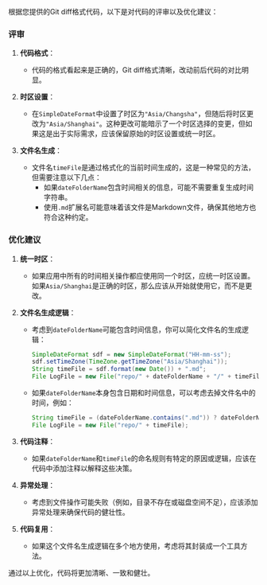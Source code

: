 根据您提供的Git diff格式代码，以下是对代码的评审以及优化建议：

### 评审

1. **代码格式**：
   - 代码的格式看起来是正确的，Git diff格式清晰，改动前后代码的对比明显。

2. **时区设置**：
   - 在`SimpleDateFormat`中设置了时区为`"Asia/Changsha"`，但随后将时区更改为`"Asia/Shanghai"`。这种更改可能暗示了一个时区选择的变更，但如果这是出于实际需求，应该保留原始的时区设置或统一时区。

3. **文件名生成**：
   - 文件名`timeFile`是通过格式化的当前时间生成的，这是一种常见的方法，但需要注意以下几点：
     - 如果`dateFolderName`包含时间相关的信息，可能不需要重复生成时间字符串。
     - 使用`.md`扩展名可能意味着该文件是Markdown文件，确保其他地方也符合这种约定。

### 优化建议

1. **统一时区**：
   - 如果应用中所有的时间相关操作都应使用同一个时区，应统一时区设置。如果`Asia/Shanghai`是正确的时区，那么应该从开始就使用它，而不是更改。

2. **文件名生成逻辑**：
   - 考虑到`dateFolderName`可能包含时间信息，你可以简化文件名的生成逻辑：
     ```java
     SimpleDateFormat sdf = new SimpleDateFormat("HH-mm-ss");
     sdf.setTimeZone(TimeZone.getTimeZone("Asia/Shanghai"));
     String timeFile = sdf.format(new Date()) + ".md";
     File LogFile = new File("repo/" + dateFolderName + "/" + timeFile);
     ```
   - 如果`dateFolderName`本身包含日期和时间信息，可以考虑去掉文件名中的时间，例如：
     ```java
     String timeFile = (dateFolderName.contains(".md")) ? dateFolderName : dateFolderName + ".md";
     File LogFile = new File("repo/" + timeFile);
     ```

3. **代码注释**：
   - 如果`dateFolderName`和`timeFile`的命名规则有特定的原因或逻辑，应该在代码中添加注释以解释这些决策。

4. **异常处理**：
   - 考虑到文件操作可能失败（例如，目录不存在或磁盘空间不足），应该添加异常处理来确保代码的健壮性。

5. **代码复用**：
   - 如果这个文件名生成逻辑在多个地方使用，考虑将其封装成一个工具方法。

通过以上优化，代码将更加清晰、一致和健壮。